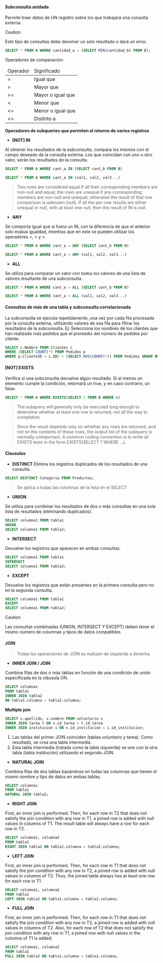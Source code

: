 <h4>Subconsulta anidada</h4>
Permite traer datos de UN registro sobre los que trabajará una consulta externa.

> [!CAUTION]
> Este tipo de consultas debe devolver un solo resultado o dará un error.

```SQL
SELECT * FROM A WHERE cantidad_a = (SELECT MIN(cantidad_b) FROM B);
```

Operadores de comparación:

<table>
    <thead>
        <tr>
            <td>Operador</td>
            <td>Significado</td>
        </tr>
    </thead>
    <tbody>
        <tr>
            <td>=</td>
            <td>Igual que</td>
        </tr>
        <tr>
            <td>></td>
            <td>Mayor que</td>
        </tr>
        <tr>
            <td>>=</td>
            <td>Mayor o igual que</td>
        </tr>
        <tr>
            <td><</td>
            <td>Menor que</td>
        </tr>
        <tr>
            <td><=</td>
            <td>Menor o igual que</td>
        </tr>
        <tr>
            <td><></td>
            <td>Distinto a</td>
        </tr>
    </tbody>
</table>

**Operadores de subqueries que permiten el retorno de varios registros**

* **[NOT] IN**

Al obtener los resultados de la subconsulta, compara los mismos con el campo deseado de la consulta externa. Los que coincidan con uno u otro valor, serán los resultados de la consulta.

```SQL
SELECT * FROM A WHERE cant_a IN (SELECT cant_b FROM B)
```
```SQL
SELECT * FROM A WHERE cant_a IN (val1, val2, val3...)
```

> Two rows are considered equal if all their corresponding members are non-null and equal; the rows are unequal if any corresponding members are non-null and unequal; otherwise the result of that row comparison is unknown (null). If all the per-row results are either unequal or null, with at least one null, then the result of IN is null.

* **ANY**

Se comporta igual que si fuera un IN, con la diferencia de que el anterior solo evalua igualdad, mientras que en este se pueden utilizar los operadores =, < y >.

```SQL
SELECT * FROM A WHERE cant_a < ANY (SELECT cant_b FROM B)
```
```SQL
SELECT * FROM A WHERE cant_a < ANY (val1, val2, val3...)
```

* **ALL**

Se utiliza para comparar un valor con todos los valores de una lista de valores resultante de una subconsulta.

```SQL
SELECT * FROM A WHERE cant_a > ALL (SELECT cant_b FROM B)
```
```SQL
SELECT * FROM A WHERE cant_a > ALL (val1, val2, val3...)
```

<h4>Consultas de más de una tabla y subconsulta correlacionada</h4>
La subconsulta se ejecuta repetidamente, una vez por cada fila procesada por la consulta externa, utilizando valores de esa fila para filtrar los resultados de la subconsulta.
Ej: Selecciona los nombres de los clientes que han realizado más pedidos que el promedio del número de pedidos por cliente.

```SQL
SELECT c.Nombre FROM Clientes c
WHERE (SELECT COUNT(*) FROM Pedidos p 
WHERE p.ClienteID = c.ID) > (SELECT AVG(COUNT(*)) FROM Pedidos GROUP BY ClienteID);
```

<h4>[NOT] EXISTS</h4>
Verifica si una subconsulta devuelve algún resultado. Si al menos un elemento cumple la condición, retornará un true, y en caso contrario, un false.

```SQL
SELECT * FROM A WHERE EXISTS(SELECT 1 FROM B WHERE x)
```

> The subquery will generally only be executed long enough to determine whether at least one row is returned, not all the way to completion.

> Since the result depends only on whether any rows are returned, and not on the contents of those rows, the output list of the subquery is normally unimportant. A common coding convention is to write all EXISTS tests in the form EXISTS(SELECT 1 WHERE ...).

<h4>Clausulas</h4>

* **DISTINCT**
Elimina los registros duplicados de los resultados de una consulta.

```SQL
SELECT DISTINCT Categoria FROM Productos;
```
> Se aplica a todas las columnas de la lista en el SELECT

* **UNION**

Se utiliza para combinar los resultados de dos o más consultas en una sola lista de resultados (eliminando duplicados).

```SQL
SELECT columna1 FROM tabla1
UNION
SELECT columna1 FROM tabla2;
```

* **INTERSECT**

Devuelve los registros que aparecen en ambas consultas.

```SQL
SELECT columna1 FROM tabla1
INTERSECT
SELECT columna1 FROM tabla2;
```
* **EXCEPT**

Devuelve los registros que están presentes en la primera consulta pero no en la segunda consulta.

```SQL
SELECT columna1 FROM tabla1
EXCEPT
SELECT columna1 FROM tabla2;
```
> [!CAUTION]
> Las consultas combinadas (UNION, INTERSECT Y EXCEPT) deben tener el mismo número de columnas y tipos de datos compatibles.

<h4>JOIN</h4>

> Todas las operaciones de JOIN se realizan de izquierda a derecha.

* **INNER JOIN / JOIN**

Combina filas de dos o más tablas en función de una condición de unión especificada en la cláusula ON.

```SQL
SELECT columnas
FROM tabla1
INNER JOIN tabla2
ON tabla1.columna = tabla2.columna;
```
**Multiple join**

```SQL
SELECT v.apellido, v.nombre FROM voluntario v 
INNER JOIN tarea t ON v.id_tarea = t.id_tarea
INNER JOIN institucion i ON v.id_institucion = i.id_institucion;
```

1. Las tablas del primer JOIN coinciden (tablas voluntario y tarea). Como resultado, se crea una tabla intermedia.
2. Esta tabla intermedia (tratada como la tabla izquierda) se une con la otra tabla (tabla institución) utilizando el segundo JOIN.

* **NATURAL JOIN**

Combina filas de dos tablas basándose en todas las columnas que tienen el mismo nombre y tipo de datos en ambas tablas.

```SQL
SELECT columnas
FROM tabla1
NATURAL JOIN tabla2;
```

* **RIGHT JOIN**

First, an inner join is performed. Then, for each row in T2 that does not satisfy the join condition with any row in T1, a joined row is added with null values in columns of T1. The result table will always have a row for each row in T2.

```SQL
SELECT columna1, columna2
FROM tabla1
RIGHT JOIN tabla2 ON tabla1.columna = tabla2.columna;
```

* **LEFT JOIN**

First, an inner join is performed. Then, for each row in T1 that does not satisfy the join condition with any row in T2, a joined row is added with null values in columns of T2. Thus, the joined table always has at least one row for each row in T1.

```SQL
SELECT columna1, columna2
FROM tabla1
LEFT JOIN tabla2 ON tabla1.columna = tabla2.columna;
```

* **FULL JOIN**

First, an inner join is performed. Then, for each row in T1 that does not satisfy the join condition with any row in T2, a joined row is added with null values in columns of T2. Also, for each row of T2 that does not satisfy the join condition with any row in T1, a joined row with null values in the columns of T1 is added.

```SQL
SELECT columna1, columna2
FROM tabla1
FULL JOIN tabla2 ON tabla1.columna = tabla2.columna;
```